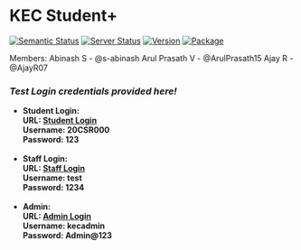 <h1>KEC Student+</h1>


[![Semantic Status](https://img.shields.io/badge/Semantic--UI-Active-blue)](https://github.com/fomantic/Fomantic-UI)
[![Server Status](https://img.shields.io/badge/Plesk-Active-green)](https://144.91.66.136:8443/login_up.php)
[![Version](https://img.shields.io/badge/Ongoing--Version-4.1%20Dev-ffb6b4)](https://github.com/s-abinash/student/edit/master)
[![Package](https://img.shields.io/badge/Download%20Package-4.0%20Alpha-blue)](https://github.com/s-abinash/student/archive/v4.0-alpha.zip)

Members:
Abinash S - @s-abinash
Arul Prasath V - @ArulPrasath15
Ajay R - @AjayR07

<h3><em>Test Login credentials provided here!</em></h3>
<ul>
<li><b>Student Login:<b><br>
URL: <a href="https://kecstudent.tech/logStud.php" target="_blank">Student Login</a><br>
Username: 20CSR000<br>
Password: 123</li><br>
<li><b>Staff Login:</b><br>
URL: <a href="https://kecstudent.tech/logStaff.php" target="_blank">Staff Login</a><br>
Username: test<br>
Password: 1234</li><br>
<li><b>Admin:</b><br>
URL: <a href="https://kecstudent.tech/admin/index.php" target="_blank">Admin Login</a><br>
Username: kecadmin<br>
Password: Admin@123</li><br>
</ul>

